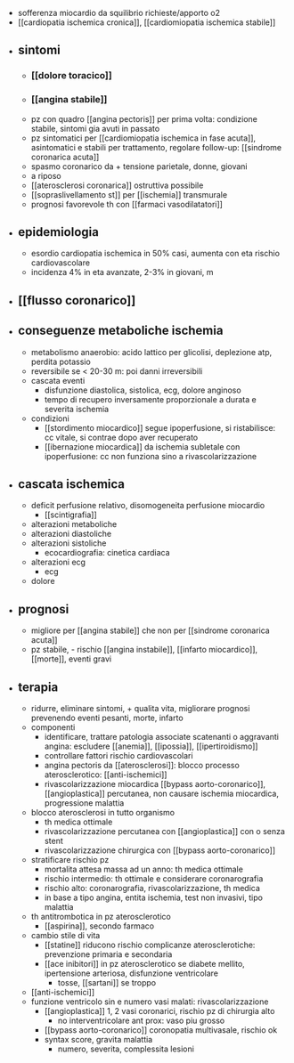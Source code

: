 - sofferenza miocardio da squilibrio richieste/apporto o2
- [[cardiopatia ischemica cronica]], [[cardiomiopatia ischemica stabile]]
- ## sintomi
	- ### [[dolore toracico]]
	- ### [[angina stabile]]
	- pz con quadro [[angina pectoris]] per prima volta: condizione stabile, sintomi gia avuti in passato
	- pz sintomatici per [[cardiomiopatia ischemica in fase acuta]], asintomatici e stabili per trattamento, regolare follow-up: [[sindrome coronarica acuta]]
	- spasmo coronarico da + tensione parietale, donne, giovani
	- a riposo
	- [[aterosclerosi coronarica]] ostruttiva possibile
	- [[sopraslivellamento st]] per [[ischemia]] transmurale
	- prognosi favorevole th con [[farmaci vasodilatatori]]
- ## epidemiologia
	- esordio cardiopatia ischemica in 50% casi, aumenta con eta rischio cardiovascolare
	- incidenza 4% in eta avanzate, 2-3% in giovani, m
- ## [[flusso coronarico]]
- ## conseguenze metaboliche ischemia
	- metabolismo anaerobio: acido lattico per glicolisi, deplezione atp, perdita potassio
	- reversibile se < 20-30 m: poi danni irreversibili
	- cascata eventi
		- disfunzione diastolica, sistolica, ecg, dolore anginoso
		- tempo di recupero inversamente proporzionale a durata e severita ischemia
	- condizioni
		- [[stordimento miocardico]] segue ipoperfusione, si ristabilisce: cc vitale, si contrae dopo aver recuperato
		- [[ibernazione miocardica]] da ischemia subletale con ipoperfusione: cc non funziona sino a rivascolarizzazione 
- ## cascata ischemica
	- deficit perfusione relativo, disomogeneita perfusione miocardio
		- [[scintigrafia]]
	- alterazioni metaboliche
	- alterazioni diastoliche
	- alterazioni sistoliche
		- ecocardiografia: cinetica cardiaca
	- alterazioni ecg
		- ecg
	- dolore
- ## prognosi
	- migliore per [[angina stabile]] che non per [[sindrome coronarica acuta]]
	- pz stabile, - rischio [[angina instabile]], [[infarto miocardico]], [[morte]], eventi gravi
- ## terapia
	- ridurre, eliminare sintomi, + qualita vita, migliorare prognosi prevenendo eventi pesanti, morte, infarto
	- componenti
		- identificare, trattare patologia associate scatenanti o aggravanti angina: escludere [[anemia]], [[ipossia]], [[ipertiroidismo]]
		- controllare fattori rischio cardiovascolari
		- angina pectoris da [[aterosclerosi]]: blocco processo aterosclerotico: [[anti-ischemici]]
		- rivascolarizzazione miocardica [[bypass aorto-coronarico]], [[angioplastica]] percutanea, non causare ischemia miocardica, progressione malattia
	- blocco aterosclerosi in tutto organismo
		- th medica ottimale
		- rivascolarizzazione percutanea con [[angioplastica]] con o senza stent
		- rivascolarizzazione chirurgica con [[bypass aorto-coronarico]]
	- stratificare rischio pz
		- mortalita attesa massa ad un anno: th medica ottimale
		- rischio intermedio: th ottimale e considerare coronarografia
		- rischio alto: coronarografia, rivascolarizzazione, th medica
		- in base a tipo angina, entita ischemia, test non invasivi, tipo malattia
	- th antitrombotica in pz aterosclerotico
		- [[aspirina]], secondo farmaco
	- cambio stile di vita
		- [[statine]] riducono rischio complicanze aterosclerotiche: prevenzione primaria e secondaria
		- [[ace inibitori]] in pz aterosclerotico se diabete mellito, ipertensione arteriosa, disfunzione ventricolare
			- tosse, [[sartani]] se troppo
	- [[anti-ischemici]]
	- funzione ventricolo sin e numero vasi malati: rivascolarizzazione
		- [[angioplastica]] 1, 2 vasi coronarici, rischio pz di chirurgia alto
			- no interventricolare ant prox: vaso piu grosso
		- [[bypass aorto-coronarico]] coronopatia multivasale, rischio ok
		- syntax score, gravita malattia
			- numero, severita, complessita lesioni